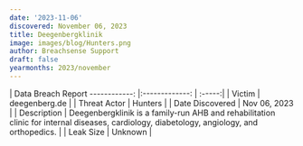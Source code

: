 ```yaml
---
date: '2023-11-06'
discovered: November 06, 2023
title: Deegenbergklinik
image: images/blog/Hunters.png
author: Breachsense Support
draft: false
yearmonths: 2023/november
---
```



| Data Breach Report
------------:     |:-------------:    | :-----:|
| Victim      | deegenberg.de      | 
| Threat Actor      | Hunters      | 
| Date Discovered      | Nov 06, 2023      | 
| Description      | Deegenbergklinik is a family-run AHB and rehabilitation clinic for internal diseases, cardiology, diabetology, angiology, and orthopedics.      | 
| Leak Size      | Unknown      | 

